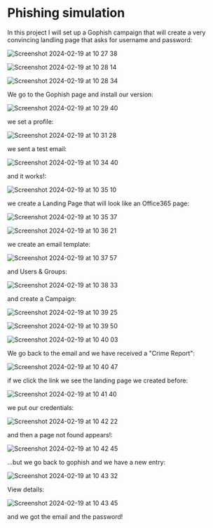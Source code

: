 # Phishing simulation

In this project I will set up a Gophish campaign that will create a very convincing landling page that asks for username and password:

![Screenshot 2024-02-19 at 10 27 38](https://github.com/redjules/Phishing-simulation/assets/106017493/035ee073-c3f8-4dd1-a082-dfa82497f2a3)


![Screenshot 2024-02-19 at 10 28 14](https://github.com/redjules/Phishing-simulation/assets/106017493/fd002c19-3f4f-48e0-8e32-ff28d472df2f)


![Screenshot 2024-02-19 at 10 28 34](https://github.com/redjules/Phishing-simulation/assets/106017493/227a6b9c-9fb3-4e2b-8c7a-33af96981db1)

We go to the Gophish page and install our version:


![Screenshot 2024-02-19 at 10 29 40](https://github.com/redjules/Phishing-simulation/assets/106017493/39d098cc-446c-48b6-a240-6e5bda89b0db)


we set a profile:

![Screenshot 2024-02-19 at 10 31 28](https://github.com/redjules/Phishing-simulation/assets/106017493/e2511a4a-4635-487a-8630-95485efa1d4b)

we sent a test email:

![Screenshot 2024-02-19 at 10 34 40](https://github.com/redjules/Phishing-simulation/assets/106017493/13b115dd-fc21-4feb-88c7-7605887346ce)

and it works!:

![Screenshot 2024-02-19 at 10 35 10](https://github.com/redjules/Phishing-simulation/assets/106017493/d15e03b3-97ed-442f-bb74-43d33cb6cace)

we create a Landing Page that will look like an Office365 page:

![Screenshot 2024-02-19 at 10 35 37](https://github.com/redjules/Phishing-simulation/assets/106017493/953f0a23-4d41-424a-9f9f-ad73df8d0e22)

![Screenshot 2024-02-19 at 10 36 21](https://github.com/redjules/Phishing-simulation/assets/106017493/64483d1f-5696-42c1-be5a-8e6763d1c974)

we create an email template:

![Screenshot 2024-02-19 at 10 37 57](https://github.com/redjules/Phishing-simulation/assets/106017493/e0074807-f16a-4393-b2c5-d49c0be8bad9)

and Users & Groups:

![Screenshot 2024-02-19 at 10 38 33](https://github.com/redjules/Phishing-simulation/assets/106017493/a330855f-7d3a-489b-a5b6-a5254072f230)

and create a Campaign:

![Screenshot 2024-02-19 at 10 39 25](https://github.com/redjules/Phishing-simulation/assets/106017493/c172e867-61f6-4c14-8bd7-baff4c3081e3)


![Screenshot 2024-02-19 at 10 39 50](https://github.com/redjules/Phishing-simulation/assets/106017493/e67f34a9-d57f-4031-a91d-61a51daa25b1)


![Screenshot 2024-02-19 at 10 40 03](https://github.com/redjules/Phishing-simulation/assets/106017493/7c1c836a-c249-41be-9749-42edf9dff0a2)

We go back to the email and we have received a "Crime Report":

![Screenshot 2024-02-19 at 10 40 47](https://github.com/redjules/Phishing-simulation/assets/106017493/d24968c0-a846-4e27-a310-31fab28ae214)

if we click the link we see the landing page we created before:

![Screenshot 2024-02-19 at 10 41 40](https://github.com/redjules/Phishing-simulation/assets/106017493/9f856108-ed5b-42c8-a2e7-43e650431e0c)

we put our credentials:

![Screenshot 2024-02-19 at 10 42 22](https://github.com/redjules/Phishing-simulation/assets/106017493/783f1070-7c70-44fb-911a-0bd821b6dec4)

and then a page not found appears!:

![Screenshot 2024-02-19 at 10 42 45](https://github.com/redjules/Phishing-simulation/assets/106017493/444064bb-aaaa-475c-a7bd-463079b98ab9)

...but we go back to gophish and we have a new entry:

![Screenshot 2024-02-19 at 10 43 32](https://github.com/redjules/Phishing-simulation/assets/106017493/e64a1052-ee23-45d5-bff5-0d761592667a)

View details:

![Screenshot 2024-02-19 at 10 43 45](https://github.com/redjules/Phishing-simulation/assets/106017493/c4b199b6-7aa6-45f1-b5cf-3cd0b6c57ada)

and we got the email and the password!
